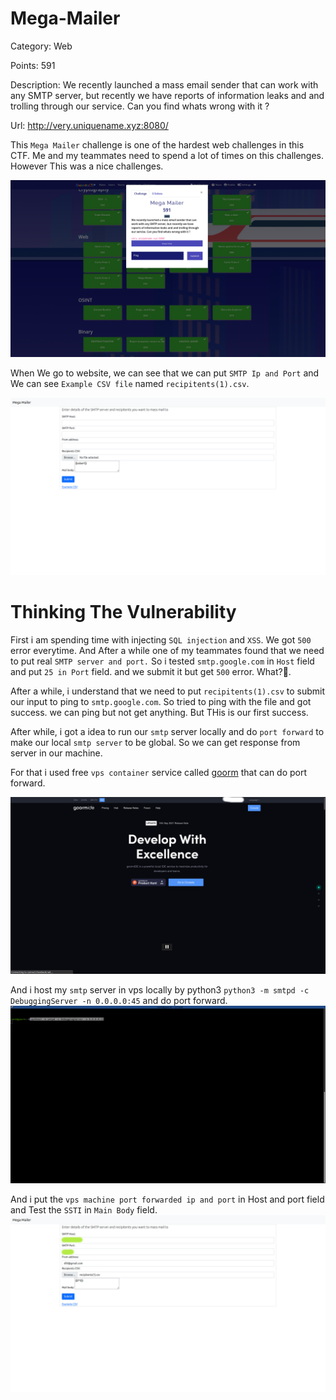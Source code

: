 # Mega-Mailer
Category: Web

Points: 591

Description: We recently launched a mass email sender that can work with any SMTP server, but recently we have reports of information leaks and and trolling through our service. Can you find whats wrong with it ?

Url: http://very.uniquename.xyz:8080/

This `Mega Mailer` challenge is one of the hardest web challenges in this CTF. Me and my teammates need to spend a lot of times on this challenges. However This was a nice challenges.

![CTF](https://github.com/ComdeyOverFlow/DeconstruCTF-2021/blob/main/Mega-Mailer/images/Screenshot%20from%202021-10-03%2005-32-04.png)

When We go to website, we can see that we can put `SMTP Ip and Port` and We can see `Example CSV file` named `recipitents(1).csv`.

![CTF](https://github.com/ComdeyOverFlow/DeconstruCTF-2021/blob/main/Mega-Mailer/images/Screenshot%20from%202021-10-03%2005-32-10.png)

# Thinking The Vulnerability

First i am spending time with injecting `SQL injection` and `XSS`. We got `500` error everytime. And After a while one of my teammates found that we need to put real `SMTP server and port.` So i tested `smtp.google.com` in `Host` field  and put `25 in Port` field. and we submit it but get `500` error. What?🤔.

After a while, i understand that we need to put `recipitents(1).csv` to submit our input to ping to `smtp.google.com`. So tried to ping with the file and got success. we can ping but not get anything. But THis is our first success.

After while, i got a idea to run our `smtp` server locally and do `port forward` to make our local `smtp server` to be global. So we can get response from server in our machine.

For that i used free `vps container` service called [goorm](https://ide.goorm.io/) that can do port forward.

![CTF](https://github.com/ComdeyOverFlow/DeconstruCTF-2021/blob/main/Mega-Mailer/images/Screenshot%20from%202021-10-03%2005-38-54.jpg)
 
And i host my `smtp` server in vps locally by python3 `python3 -m smtpd -c DebuggingServer -n 0.0.0.0:45` and do port forward.
![CTF](https://github.com/ComdeyOverFlow/DeconstruCTF-2021/blob/main/Mega-Mailer/images/Screenshot%20from%202021-10-03%2005-39-15.png)

And i put the `vps machine port forwarded ip and port` in Host and port field and Test the `SSTI` in `Main Body` field.
![CTF](https://github.com/ComdeyOverFlow/DeconstruCTF-2021/blob/main/Mega-Mailer/images/Screenshot%20from%202021-10-03%2005-39-39.jpg)

